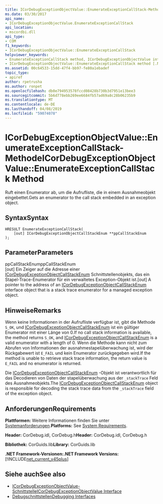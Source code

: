```yaml
---
title: ICorDebugExceptionObjectValue::EnumerateExceptionCallStack-Methode
ms.date: 03/30/2017
api_name:
- ICorDebugExceptionObjectValue.EnumerateExceptionCallStack
api_location:
- mscordbi.dll
api_type:
- COM
f1_keywords:
- ICorDebugExceptionObjectValue::EnumerateExceptionCallStack
helpviewer_keywords:
- EnumerateExceptionCallStack method, ICorDebugExceptionObjectValue interface [.NET Framework debugging]
- ICorDebugExceptionObjectValue::EnumerateExceptionCallStack method [.NET Framework debugging]
ms.assetid: 00c64533-15dd-47f4-bb97-fe80a1ebadef
topic_type:
- apiref
author: rpetrusha
ms.author: ronpet
ms.openlocfilehash: db0e794953578fccd08428b730b3d7951e13bee3
ms.sourcegitcommit: 5b6d778ebb269ee6684fb57ad69a8c28b06235b9
ms.translationtype: MT
ms.contentlocale: de-DE
ms.lasthandoff: 04/08/2019
ms.locfileid: "59074078"
---
```

# <a name="icordebugexceptionobjectvalueenumerateexceptioncallstack-method"></a><span data-ttu-id="a158f-102">ICorDebugExceptionObjectValue::EnumerateExceptionCallStack-Methode</span><span class="sxs-lookup"><span data-stu-id="a158f-102">ICorDebugExceptionObjectValue::EnumerateExceptionCallStack Method</span></span>
<span data-ttu-id="a158f-103">Ruft einen Enumerator ab, um die Aufrufliste, die in einem Ausnahmeobjekt eingebettet.</span><span class="sxs-lookup"><span data-stu-id="a158f-103">Gets an enumerator to the call stack embedded in an exception object.</span></span>  
  
## <a name="syntax"></a><span data-ttu-id="a158f-104">Syntax</span><span class="sxs-lookup"><span data-stu-id="a158f-104">Syntax</span></span>  
  
```  
HRESULT EnumerateExceptionCallStack(  
    [out] ICorDebugExceptionObjectCallStackEnum **ppCallStackEnum  
);  
```  
  
## <a name="parameters"></a><span data-ttu-id="a158f-105">Parameter</span><span class="sxs-lookup"><span data-stu-id="a158f-105">Parameters</span></span>  
 <span data-ttu-id="a158f-106">ppCallStackEnum</span><span class="sxs-lookup"><span data-stu-id="a158f-106">ppCallStackEnum</span></span>  
 <span data-ttu-id="a158f-107">[out] Ein Zeiger auf die Adresse einer [ICorDebugExceptionObjectCallStackEnum](../../../../docs/framework/unmanaged-api/debugging/icordebugexceptionobjectcallstackenum-interface.md) Schnittstellenobjekts, das ein Stapel-Trace-Enumerator für ein verwaltetes Exception-Objekt ist.</span><span class="sxs-lookup"><span data-stu-id="a158f-107">[out] A pointer to the address of an [ICorDebugExceptionObjectCallStackEnum](../../../../docs/framework/unmanaged-api/debugging/icordebugexceptionobjectcallstackenum-interface.md) interface object that is a stack trace enumerator for a managed exception object.</span></span>  
  
## <a name="remarks"></a><span data-ttu-id="a158f-108">Hinweise</span><span class="sxs-lookup"><span data-stu-id="a158f-108">Remarks</span></span>  
 <span data-ttu-id="a158f-109">Wenn keine Informationen in der Aufrufliste verfügbar ist, gibt die Methode `S_OK`, und [ICorDebugExceptionObjectCallStackEnum](../../../../docs/framework/unmanaged-api/debugging/icordebugexceptionobjectcallstackenum-interface.md) ist ein gültiger Enumerator mit einer Länge von 0.</span><span class="sxs-lookup"><span data-stu-id="a158f-109">If no call stack information is available, the method returns `S_OK`, and [ICorDebugExceptionObjectCallStackEnum](../../../../docs/framework/unmanaged-api/debugging/icordebugexceptionobjectcallstackenum-interface.md) is a valid enumerator with a length of 0.</span></span> <span data-ttu-id="a158f-110">Wenn die Methode kann nicht zum Abrufen von Informationen der ausnahmestapelüberwachung ist, wird der Rückgabewert ist `E_FAIL` und kein Enumerator zurückgegeben wird.</span><span class="sxs-lookup"><span data-stu-id="a158f-110">If the method is unable to retrieve stack trace information, the return value is `E_FAIL` and no enumerator is returned.</span></span>  
  
 <span data-ttu-id="a158f-111">Die [ICorDebugExceptionObjectCallStackEnum](../../../../docs/framework/unmanaged-api/debugging/icordebugexceptionobjectcallstackenum-interface.md) -Objekt ist verantwortlich für das Decodieren von Daten der stapelüberwachung aus der `_stackTrace` Feld des Ausnahmeobjekts.</span><span class="sxs-lookup"><span data-stu-id="a158f-111">The [ICorDebugExceptionObjectCallStackEnum](../../../../docs/framework/unmanaged-api/debugging/icordebugexceptionobjectcallstackenum-interface.md) object is responsible for decoding the stack trace data from the `_stackTrace` field of the exception object.</span></span>  
  
## <a name="requirements"></a><span data-ttu-id="a158f-112">Anforderungen</span><span class="sxs-lookup"><span data-stu-id="a158f-112">Requirements</span></span>  
 <span data-ttu-id="a158f-113">**Plattformen:** Weitere Informationen finden Sie unter [Systemanforderungen](../../../../docs/framework/get-started/system-requirements.md).</span><span class="sxs-lookup"><span data-stu-id="a158f-113">**Platforms:** See [System Requirements](../../../../docs/framework/get-started/system-requirements.md).</span></span>  
  
 <span data-ttu-id="a158f-114">**Header:** CorDebug.idl, CorDebug.h</span><span class="sxs-lookup"><span data-stu-id="a158f-114">**Header:** CorDebug.idl, CorDebug.h</span></span>  
  
 <span data-ttu-id="a158f-115">**Bibliothek:** CorGuids.lib</span><span class="sxs-lookup"><span data-stu-id="a158f-115">**Library:** CorGuids.lib</span></span>  
  
 **<span data-ttu-id="a158f-116">.NET Framework-Versionen:</span><span class="sxs-lookup"><span data-stu-id="a158f-116">.NET Framework Versions:</span></span>** [!INCLUDE[net_current_v45plus](../../../../includes/net-current-v45plus-md.md)]  
  
## <a name="see-also"></a><span data-ttu-id="a158f-117">Siehe auch</span><span class="sxs-lookup"><span data-stu-id="a158f-117">See also</span></span>

- [<span data-ttu-id="a158f-118">ICorDebugExceptionObjectValue-Schnittstelle</span><span class="sxs-lookup"><span data-stu-id="a158f-118">ICorDebugExceptionObjectValue Interface</span></span>](../../../../docs/framework/unmanaged-api/debugging/icordebugexceptionobjectvalue-interface.md)
- [<span data-ttu-id="a158f-119">Debugschnittstellen</span><span class="sxs-lookup"><span data-stu-id="a158f-119">Debugging Interfaces</span></span>](../../../../docs/framework/unmanaged-api/debugging/debugging-interfaces.md)
